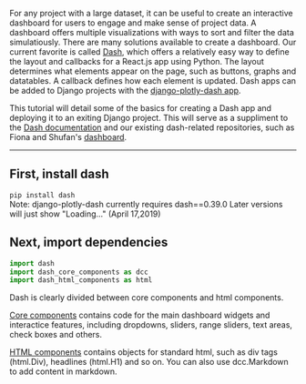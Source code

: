 For any project with a large dataset, it can be useful to create an interactive dashboard for users to engage and make sense of project data.  A dashboard offers multiple visualizations with ways to sort and filter the data simulatiously. There are many solutions available to create a dashboard.  Our current favorite is called [Dash](https://dash.plot.ly/), which offers a relatively easy way to define the layout and callbacks for a React.js app using Python. The layout determines what elements appear on the page, such as buttons, graphs and datatables.  A callback defines how each element is updated.   Dash apps can be added to Django projects with the [django-plotly-dash app](https://github.com/GibbsConsulting/django-plotly-dash). 

This tutorial will detail some of the basics for creating a Dash app and deploying it to an exiting Django project. 
This will serve as a suppliment to the [Dash documentation](https://dash.plot.ly/) and our existing dash-related repositories, such as Fiona and Shufan's [dashboard](https://github.com/HCDigitalScholarship/dashboard).

---

## First, install dash 
`pip install dash`  
Note: django-plotly-dash currently requires dash==0.39.0  Later versions will just show "Loading..." (April 17,2019)


## Next, import dependencies 
```python
import dash
import dash_core_components as dcc
import dash_html_components as html
```
Dash is clearly divided between core components and html components. 

[Core components](https://dash.plot.ly/dash-core-components) contains code for the main dashboard widgets and interactice features, including dropdowns, sliders, range sliders, text areas, check boxes and others.

[HTML components](https://dash.plot.ly/dash-html-components) contains objects for standard html, such as div tags (html.Div), headlines (html.H1) and so on. You can also use dcc.Markdown to add content in markdown.  

